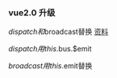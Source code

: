 ### vue2.0 升级 

$dispatch和$broadcast替换 [资料](https://blog.csdn.net/xqnode/article/details/60941979)

$dispatch用this.$bus.$emit

$broadcast用this.$emit替换
